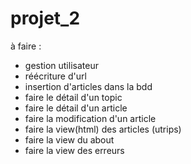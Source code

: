 # projet_2

à faire :

- gestion utilisateur
- réécriture d'url 
- insertion d'articles dans la bdd
- faire le détail d'un topic
- faire le détail d'un article 
- faire la modification d'un article
- faire la view(html) des articles (utrips)
- faire la view du about
- faire la view des erreurs

